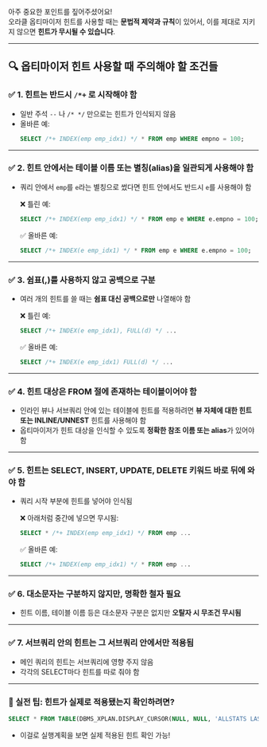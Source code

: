 아주 중요한 포인트를 짚어주셨어요!  
오라클 옵티마이저 힌트를 사용할 때는 **문법적 제약과 규칙**이 있어서, 이를 제대로 지키지 않으면 **힌트가 무시될 수 있습니다**.

---

## 🔍 옵티마이저 힌트 사용할 때 주의해야 할 조건들

### ✅ 1. **힌트는 반드시 `/*+` 로 시작해야 함**
- 일반 주석 `--` 나 `/* */` 만으로는 힌트가 인식되지 않음
- 올바른 예:
  ```sql
  SELECT /*+ INDEX(emp emp_idx1) */ * FROM emp WHERE empno = 100;
  ```

---

### ✅ 2. **힌트 안에서는 테이블 이름 또는 별칭(alias)을 일관되게 사용해야 함**
- 쿼리 안에서 `emp`를 `e`라는 별칭으로 썼다면 힌트 안에서도 반드시 `e`를 사용해야 함

  ❌ 틀린 예:
  ```sql
  SELECT /*+ INDEX(emp emp_idx1) */ * FROM emp e WHERE e.empno = 100;
  ```

  ✅ 올바른 예:
  ```sql
  SELECT /*+ INDEX(e emp_idx1) */ * FROM emp e WHERE e.empno = 100;
  ```

---

### ✅ 3. **쉼표(,)를 사용하지 않고 공백으로 구분**
- 여러 개의 힌트를 쓸 때는 **쉼표 대신 공백으로만** 나열해야 함

  ❌ 틀린 예:
  ```sql
  SELECT /*+ INDEX(e emp_idx1), FULL(d) */ ...
  ```

  ✅ 올바른 예:
  ```sql
  SELECT /*+ INDEX(e emp_idx1) FULL(d) */ ...
  ```

---

### ✅ 4. **힌트 대상은 FROM 절에 존재하는 테이블이어야 함**
- 인라인 뷰나 서브쿼리 안에 있는 테이블에 힌트를 적용하려면 **뷰 자체에 대한 힌트 또는 INLINE/UNNEST** 힌트를 사용해야 함
- 옵티마이저가 힌트 대상을 인식할 수 있도록 **정확한 참조 이름 또는 alias**가 있어야 함

---

### ✅ 5. **힌트는 SELECT, INSERT, UPDATE, DELETE 키워드 바로 뒤에 와야 함**
- 쿼리 시작 부분에 힌트를 넣어야 인식됨

  ❌ 아래처럼 중간에 넣으면 무시됨:
  ```sql
  SELECT * /*+ INDEX(emp emp_idx1) */ FROM emp ...
  ```

  ✅ 올바른 예:
  ```sql
  SELECT /*+ INDEX(emp emp_idx1) */ * FROM emp ...
  ```

---

### ✅ 6. **대소문자는 구분하지 않지만, 명확한 철자 필요**
- 힌트 이름, 테이블 이름 등은 대소문자 구분은 없지만 **오탈자 시 무조건 무시됨**

---

### ✅ 7. **서브쿼리 안의 힌트는 그 서브쿼리 안에서만 적용됨**
- 메인 쿼리의 힌트는 서브쿼리에 영향 주지 않음
- 각각의 SELECT마다 힌트를 따로 줘야 함

---

### 🎯 실전 팁: 힌트가 실제로 적용됐는지 확인하려면?
```sql
SELECT * FROM TABLE(DBMS_XPLAN.DISPLAY_CURSOR(NULL, NULL, 'ALLSTATS LAST'));
```
- 이걸로 실행계획을 보면 실제 적용된 힌트 확인 가능!

